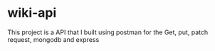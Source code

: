 # wiki-api

This project is a API that I built using postman for the Get, put, patch request, mongodb and express
